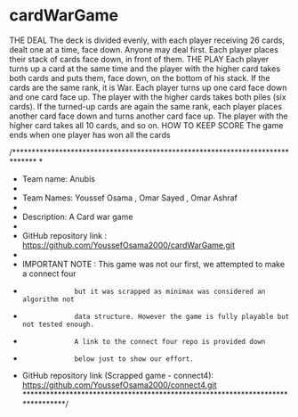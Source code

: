 # cardWarGame
THE DEAL The deck is divided evenly, with each player receiving 26 cards, dealt one at a time, face down. Anyone may deal first. Each player places their stack of cards face down, in front of them.  THE PLAY Each player turns up a card at the same time and the player with the higher card takes both cards and puts them, face down, on the bottom of his stack.  If the cards are the same rank, it is War. Each player turns up one card face down and one card face up. The player with the higher cards takes both piles (six cards). If the turned-up cards are again the same rank, each player places another card face down and turns another card face up. The player with the higher card takes all 10 cards, and so on.  HOW TO KEEP SCORE The game ends when one player has won all the cards


/******************************************************************************
 *
 * Team name: Anubis
 *
 * Team Names: Youssef Osama , Omar Sayed , Omar Ashraf
 *
 * Description: A Card war game
 *
 * GitHub repository link : https://github.com/YoussefOsama2000/cardWarGame.git
 *
 * IMPORTANT NOTE : This game was not our first, we attempted to make a connect four
 *                  but it was scrapped as minimax was considered an algorithm not
 *                  data structure. However the game is fully playable but not tested enough.
 *                  A link to the connect four repo is provided down
 *                  below just to show our effort.
 * GitHub repository link (Scrapped game - connect4): https://github.com/YoussefOsama2000/connect4.git
 *******************************************************************************/
